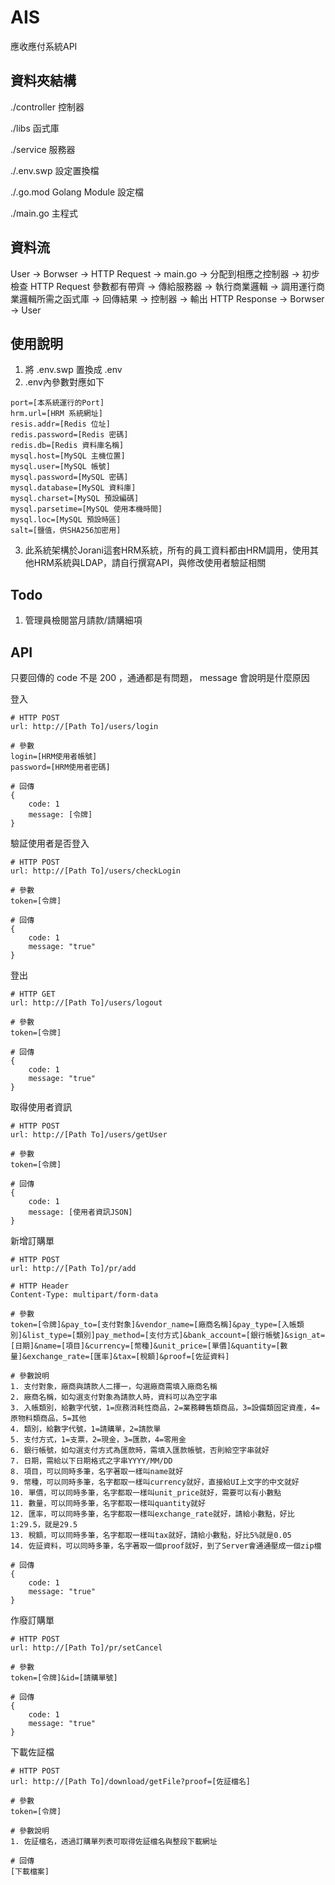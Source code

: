 # AIS
應收應付系統API

## 資料夾結構
./controller 控制器

./libs 函式庫

./service 服務器

./.env.swp 設定置換檔

./.go.mod Golang Module 設定檔

./main.go 主程式

## 資料流
User -> Borwser -> HTTP Request -> main.go -> 分配到相應之控制器 -> 初步檢查 HTTP Request 參數都有帶齊 -> 傳給服務器 -> 執行商業邏輯 -> 調用運行商業邏輯所需之函式庫 -> 回傳結果 -> 控制器 -> 輸出 HTTP Response -> Borwser -> User

## 使用說明
1. 將 .env.swp 置換成 .env
2. .env內參數對應如下
```
port=[本系統運行的Port]
hrm.url=[HRM 系統網址]
resis.addr=[Redis 位址]
redis.password=[Redis 密碼]
redis.db=[Redis 資料庫名稱]
mysql.host=[MySQL 主機位置]
mysql.user=[MySQL 帳號]
mysql.password=[MySQL 密碼]
mysql.database=[MySQL 資料庫]
mysql.charset=[MySQL 預設編碼]
mysql.parsetime=[MySQL 使用本機時間]
mysql.loc=[MySQL 預設時區]
salt=[鹽值，供SHA256加密用]
```
3. 此系統架構於Jorani這套HRM系統，所有的員工資料都由HRM調用，使用其他HRM系統與LDAP，請自行撰寫API，與修改使用者驗証相關

## Todo
1. 管理員檢閱當月請款/請購細項

## API
只要回傳的 code 不是 200 ，通通都是有問題， message 會說明是什麼原因

登入
```
# HTTP POST
url: http://[Path To]/users/login

# 參數 
login=[HRM使用者帳號]
password=[HRM使用者密碼]

# 回傳 
{
    code: 1
    message: [令牌]
}
```

驗証使用者是否登入
```
# HTTP POST
url: http://[Path To]/users/checkLogin

# 參數
token=[令牌]

# 回傳
{
    code: 1
    message: "true"
}
```

登出
```
# HTTP GET
url: http://[Path To]/users/logout

# 參數
token=[令牌]

# 回傳
{
    code: 1
    message: "true"
}
```

取得使用者資訊
```
# HTTP POST
url: http://[Path To]/users/getUser

# 參數
token=[令牌]

# 回傳
{
    code: 1
    message: [使用者資訊JSON]
}
```

新增訂購單
```
# HTTP POST
url: http://[Path To]/pr/add

# HTTP Header
Content-Type: multipart/form-data

# 參數
token=[令牌]&pay_to=[支付對象]&vendor_name=[廠商名稱]&pay_type=[入帳類別]&list_type=[類別]pay_method=[支付方式]&bank_account=[銀行帳號]&sign_at=[日期]&name=[項目]&currency=[幣種]&unit_price=[單價]&quantity=[數量]&exchange_rate=[匯率]&tax=[稅額]&proof=[佐証資料]

# 參數說明
1. 支付對象，廠商與請款人二擇一，勾選廠商需填入廠商名稱
2. 廠商名稱，如勾選支付對象為請款人時，資料可以為空字串
3. 入帳類別，給數字代號，1=庶務消耗性商品，2=業務轉售類商品，3=設備類固定資產，4=原物料類商品，5=其他
4. 類別，給數字代號，1=請購單，2=請款單
5. 支付方式，1=支票，2=現金，3=匯款，4=零用金
6. 銀行帳號，如勾選支付方式為匯款時，需填入匯款帳號，否則給空字串就好
7. 日期，需給以下日期格式之字串YYYY/MM/DD
8. 項目，可以同時多筆，名字著取一樣叫name就好
9. 幣種，可以同時多筆，名字都取一樣叫currency就好，直接給UI上文字的中文就好
10. 單價，可以同時多筆，名字都取一樣叫unit_price就好，需要可以有小數點
11. 數量，可以同時多筆，名字都取一樣叫quantity就好
12. 匯率，可以同時多筆，名字都取一樣叫exchange_rate就好，請給小數點，好比1:29.5，就是29.5
13. 稅額，可以同時多筆，名字都取一樣叫tax就好，請給小數點，好比5%就是0.05
14. 佐証資料，可以同時多筆，名字著取一個proof就好，到了Server會通通壓成一個zip檔

# 回傳
{
    code: 1
    message: "true"
}
```

作廢訂購單
```
# HTTP POST
url: http://[Path To]/pr/setCancel

# 參數
token=[令牌]&id=[請購單號]

# 回傳
{
    code: 1
    message: "true"
}
```

下載佐証檔
```
# HTTP POST
url: http://[Path To]/download/getFile?proof=[佐証檔名]

# 參數
token=[令牌]

# 參數說明
1. 佐証檔名，透過訂購單列表可取得佐証檔名與整段下載網址

# 回傳
[下載檔案]
```